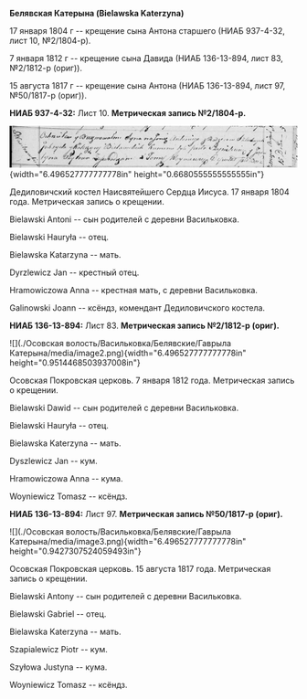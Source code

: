 **Белявская Катерына (Bielawska Katerzyna)**

17 января 1804 г -- крещение сына Антона старшего (НИАБ 937-4-32, лист
10, №2/1804-р).

7 января 1812 г -- крещение сына Давида (НИАБ 136-13-894, лист 83,
№2/1812-р (ориг)).

15 августа 1817 г -- крещение сына Антона (НИАБ 136-13-894, лист 97,
№50/1817-р (ориг)).

**НИАБ 937-4-32:** Лист 10. **Метрическая запись №2/1804-р.**

![](./media/93f796c2716fcb09f44855291b10828863fd34df.png){width="6.496527777777778in"
height="0.6680555555555555in"}

Дедиловичский костел Наисвятейшего Сердца Иисуса. 17 января 1804 года.
Метрическая запись о крещении.

Bielawski Antoni -- сын родителей с деревни Васильковка.

Bielawski Hauryła -- отец.

Bielawska Katarzyna -- мать.

Dyrzlewicz Jan -- крестный отец.

Hramowiczowa Anna -- крестная мать, с деревни Васильковка.

Galinowski Joann -- ксёндз, комендант Дедиловичского костела.

**НИАБ 136-13-894:** Лист 83. **Метрическая запись №2/1812-р (ориг).**

![](./Осовская волость/Васильковка/Белявские/Гаврыла Катерына/media/image2.png){width="6.496527777777778in"
height="0.9514468503937008in"}

Осовская Покровская церковь. 7 января 1812 года. Метрическая запись о
крещении.

Bielawski Dawid -- сын родителей с деревни Васильковка.

Bielawski Hauryła -- отец.

Bielawska Katerzyna -- мать.

Dyszlewicz Jan -- кум.

Hramowiczowa Anna -- кума.

Woyniewicz Tomasz -- ксёндз.

**НИАБ 136-13-894:** Лист 97. **Метрическая запись №50/1817-р (ориг).**

![](./Осовская волость/Васильковка/Белявские/Гаврыла Катерына/media/image3.png){width="6.496527777777778in"
height="0.9427307524059493in"}

Осовская Покровская церковь. 15 августа 1817 года. Метрическая запись о
крещении.

Bielawski Antony -- сын родителей с деревни Васильковка.

Bielawski Gabriel -- отец.

Bielawska Katerzyna -- мать.

Szapialewicz Piotr -- кум.

Szyłowa Justyna -- кума.

Woyniewicz Tomasz -- ксёндз.
